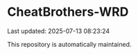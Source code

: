 # CheatBrothers-WRD

Last updated: 2025-07-13 08:23:24

This repository is automatically maintained.
